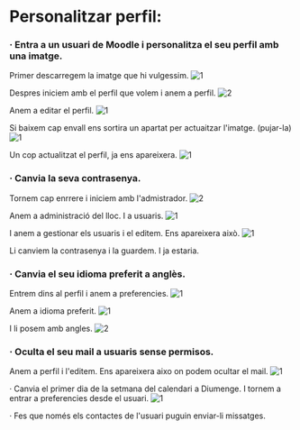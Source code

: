 # Personalitzar perfil:

### · Entra a un usuari de Moodle i personalitza el seu perfil amb una imatge.
Primer descarregem la imatge que hi vulgessim.
![1](https://user-images.githubusercontent.com/114162286/213473169-ff738fbe-233e-4193-88de-4593d9fdf3cb.png)

Despres iniciem amb el perfil que volem i anem a perfil.
![2](https://user-images.githubusercontent.com/114162286/213473261-9fb2435c-f5ed-4c05-abec-b41b3dd4b6cb.png)

Anem a editar el perfil.
![1](https://user-images.githubusercontent.com/114162286/213473554-0c59659f-c405-4a0e-9dd0-885fce44b112.png)

Si baixem cap envall ens sortira un apartat per actuaitzar l'imatge. (pujar-la)
![1](https://user-images.githubusercontent.com/114162286/213473808-4ba0f7ed-0391-4dd3-a4ec-024549b0a401.png)

Un cop actualitzat el perfil, ja ens apareixera.
![1](https://user-images.githubusercontent.com/114162286/213473934-736b2a6b-236f-453a-955c-49e60d48b34d.png)

### · Canvia la seva contrasenya.
Tornem cap enrrere i iniciem amb l'admistrador.
![2](https://user-images.githubusercontent.com/114162286/213475178-b2a78e0f-d812-4d82-9b5b-ceafeff5ba83.png)

Anem a administració del lloc. I a usuaris.
![1](https://user-images.githubusercontent.com/114162286/213475337-d61de5b6-320c-44c2-ae81-1fb79bfd07e1.png)

I anem a gestionar els usuaris i el editem. Ens apareixera això.
![1](https://user-images.githubusercontent.com/114162286/213476106-97454c6c-03d6-41ab-b7bd-7f2070192e7d.png)

Li canviem la contrasenya i la guardem. I ja estaria.

### · Canvia el seu idioma preferit a anglès.
Entrem dins al perfil i anem a preferencies.
![1](https://user-images.githubusercontent.com/114162286/213476885-73cbd761-cd0a-4c34-9cf8-9b66a39da45d.png)

Anem a idioma preferit.
![1](https://user-images.githubusercontent.com/114162286/213477205-72a193c2-a576-41fe-9377-79c47e789647.png)

I li posem amb angles.
![2](https://user-images.githubusercontent.com/114162286/213477248-f9e8f7d5-c29d-4a15-b5d3-a789855f0bd6.png)

### · Oculta el seu mail a usuaris sense permisos.
Anem a perfil i l'editem. Ens apareixera aixo on podem ocultar el mail.
![1](https://user-images.githubusercontent.com/114162286/213477528-5068c3e0-11c4-4fff-90ec-d76c5ca19fbe.png)

· Canvia el primer dia de la setmana del calendari a Diumenge.
I tornem a entrar a preferencies desde el usuari.
![1](https://user-images.githubusercontent.com/114162286/213476885-73cbd761-cd0a-4c34-9cf8-9b66a39da45d.png)

· Fes que només els contactes de l'usuari puguin enviar-li missatges.
